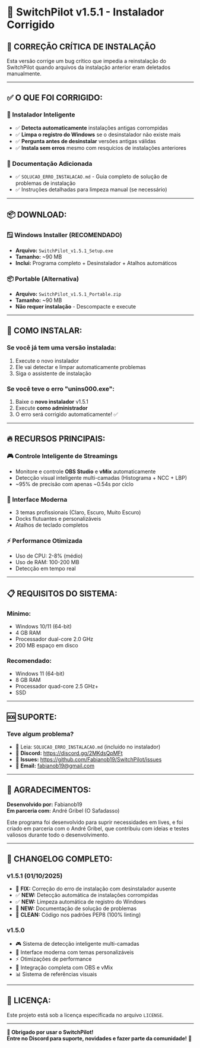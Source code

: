 # 🎉 SwitchPilot v1.5.1 - Instalador Corrigido

## 🐛 **CORREÇÃO CRÍTICA DE INSTALAÇÃO**

Esta versão corrige um bug crítico que impedia a reinstalação do SwitchPilot quando arquivos da instalação anterior eram deletados manualmente.

---

## ✅ **O QUE FOI CORRIGIDO:**

### **🔧 Instalador Inteligente**
- ✅ **Detecta automaticamente** instalações antigas corrompidas
- ✅ **Limpa o registro do Windows** se o desinstalador não existe mais
- ✅ **Pergunta antes de desinstalar** versões antigas válidas
- ✅ **Instala sem erros** mesmo com resquícios de instalações anteriores

### **📄 Documentação Adicionada**
- ✅ `SOLUCAO_ERRO_INSTALACAO.md` - Guia completo de solução de problemas de instalação
- ✅ Instruções detalhadas para limpeza manual (se necessário)

---

## 📦 **DOWNLOAD:**

### **🪟 Windows Installer (RECOMENDADO)**
- **Arquivo:** `SwitchPilot_v1.5.1_Setup.exe`
- **Tamanho:** ~90 MB
- **Inclui:** Programa completo + Desinstalador + Atalhos automáticos

### **📦 Portable (Alternativa)**
- **Arquivo:** `SwitchPilot_v1.5.1_Portable.zip`
- **Tamanho:** ~90 MB
- **Não requer instalação** - Descompacte e execute

---

## 🎯 **COMO INSTALAR:**

### **Se você já tem uma versão instalada:**
1. Execute o novo instalador
2. Ele vai detectar e limpar automaticamente problemas
3. Siga o assistente de instalação

### **Se você teve o erro "unins000.exe":**
1. Baixe o **novo instalador** v1.5.1
2. Execute **como administrador**
3. O erro será corrigido automaticamente! ✅

---

## 🔥 **RECURSOS PRINCIPAIS:**

### **🎮 Controle Inteligente de Streamings**
- Monitore e controle **OBS Studio** e **vMix** automaticamente
- Detecção visual inteligente multi-camadas (Histograma + NCC + LBP)
- ~95% de precisão com apenas ~0.54s por ciclo

### **🎨 Interface Moderna**
- 3 temas profissionais (Claro, Escuro, Muito Escuro)
- Docks flutuantes e personalizáveis
- Atalhos de teclado completos

### **⚡ Performance Otimizada**
- Uso de CPU: 2-8% (médio)
- Uso de RAM: 100-200 MB
- Detecção em tempo real

---

## 📋 **REQUISITOS DO SISTEMA:**

### **Mínimo:**
- Windows 10/11 (64-bit)
- 4 GB RAM
- Processador dual-core 2.0 GHz
- 200 MB espaço em disco

### **Recomendado:**
- Windows 11 (64-bit)
- 8 GB RAM
- Processador quad-core 2.5 GHz+
- SSD

---

## 🆘 **SUPORTE:**

### **Teve algum problema?**
- 📖 Leia: `SOLUCAO_ERRO_INSTALACAO.md` (incluído no instalador)
- 💬 **Discord:** https://discord.gg/2MKdsQpMFt
- 🐛 **Issues:** https://github.com/Fabianob19/SwitchPilot/issues
- 📧 **Email:** fabianob19@gmail.com

---

## 🙏 **AGRADECIMENTOS:**

**Desenvolvido por:** Fabianob19  
**Em parceria com:** André Gribel (O Safadasso)

Este programa foi desenvolvido para suprir necessidades em lives, e foi criado em parceria com o André Gribel, que contribuiu com ideias e testes valiosos durante todo o desenvolvimento.

---

## 📝 **CHANGELOG COMPLETO:**

### v1.5.1 (01/10/2025)
- 🐛 **FIX:** Correção do erro de instalação com desinstalador ausente
- ✅ **NEW:** Detecção automática de instalações corrompidas
- ✅ **NEW:** Limpeza automática de registro do Windows
- 📄 **NEW:** Documentação de solução de problemas
- 🧹 **CLEAN:** Código nos padrões PEP8 (100% linting)

### v1.5.0
- 🎮 Sistema de detecção inteligente multi-camadas
- 🎨 Interface moderna com temas personalizáveis
- ⚡ Otimizações de performance
- 🔌 Integração completa com OBS e vMix
- 📊 Sistema de referências visuais

---

## 📜 **LICENÇA:**

Este projeto está sob a licença especificada no arquivo `LICENSE`.

---

**🚀 Obrigado por usar o SwitchPilot!**  
**Entre no Discord para suporte, novidades e fazer parte da comunidade!** 💚
